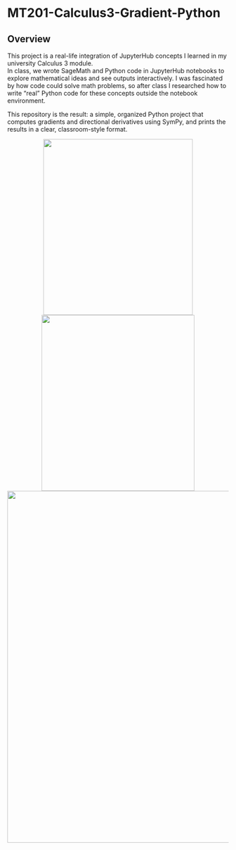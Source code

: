 # MT201-Calculus3-Gradient-Python

## Overview

This project is a real-life integration of JupyterHub concepts I learned in my university Calculus 3 module.  
In class, we wrote SageMath and Python code in JupyterHub notebooks to explore mathematical ideas and see outputs interactively. I was fascinated by how code could solve math problems, so after class I researched how to write “real” Python code for these concepts outside the notebook environment.

This repository is the result: a simple, organized Python project that computes gradients and directional derivatives using SymPy, and prints the results in a clear, classroom-style format.

<div align="center">
  <img src="https://github.com/user-attachments/assets//03b5a986-3217-47ed-a83a-3b7072b5bac5" height="400" width="340" />
  <img src="https://github.com/user-attachments/assets//c10ae012-f9a5-4271-92ad-894cc7e12da1" height="400" width="348" />
</div>

<div align="center">
  <img src="https://github.com/user-attachments/assets/508db117-8e7b-47ee-b6c5-347325daf3c3" width="800" />
</div>
